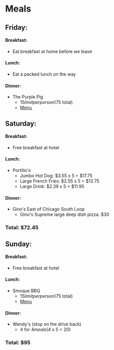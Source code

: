 # Meals
## Friday:
#### Breakfast:
* Eat breakfast at home before we leave
#### Lunch:
* Eat a packed lunch on the way
#### Dinner:
* The Purple Pig
  * $15 limit per person ($75 total)
  * [Menu](https://thepurplepigchicago.com/wp-content/uploads/2016/08/The-Purple-Pig-Catering-Brochure-10-5-16_PROOF-3.pdf)
  
## Saturday:
#### Breakfast:
* Free breakfast at hotel
#### Lunch:
* Portillo's
  * Jumbo Hot Dog: $3.55 x 5 = $17.75
  * Large French Fries: $2.55 x 5 = $12.75
  * Large Drink: $2.39 x 5 = $11.95
#### Dinner:
* Gino's East of Chicago South Loop
  * Gino's Supreme large deep dish pizza: $30
### Total: $72.45
## Sunday:
#### Breakfast:
  * Free breakfast at hotel
#### Lunch:
* Smoque BBQ
  * $15 limit per person ($75 total)
  * [Menu](/SmoqueBBQMenu.pdf)
#### Dinner:
* Wendy's (stop on the drive back)
  * 4 for $4 meals ($4 x 5 = 20)
### Total: $95
